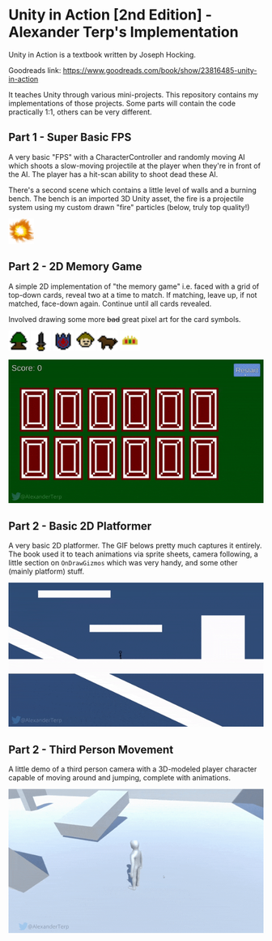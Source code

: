 # Unity in Action [2nd Edition] - Alexander Terp's Implementation

Unity in Action is a textbook written by Joseph Hocking.

Goodreads link: https://www.goodreads.com/book/show/23816485-unity-in-action

It teaches Unity through various mini-projects. This repository contains my implementations of those projects. Some parts will contain the code practically 1:1, others can be very different.

## Part 1 - Super Basic FPS

A very basic "FPS" with a CharacterController and randomly moving AI which shoots a slow-moving projectile at the player when they're in front of the AI. The player has a hit-scan ability to shoot dead these AI.

There's a second scene which contains a little level of walls and a burning bench. The bench is an imported 3D Unity asset, the fire is a projectile system using my custom drawn "fire" particles (below, truly top quality!)

<img src="./media/fire.png" width="50">

## Part 2 - 2D Memory Game

A simple 2D implementation of "the memory game" i.e. faced with a grid of top-down cards, reveal two at a time to match. If matching, leave up, if not matched, face-down again. Continue until all cards revealed.

Involved drawing some more ~~bad~~ great pixel art for the card symbols.

<img src="./media/tree.png" width="40"> <img src="./media/sword.png" width="40"> <img src="./media/shield.png" width="40"> <img src="./media/face.png" width="40"> <img src="./media/horse.png" width="40"> <img src="./media/crown.png" width="40">

<img src="./media/2021-09-20-memory-gameplay.gif" width="600">

## Part 2 - Basic 2D Platformer

A very basic 2D platformer. The GIF belows pretty much captures it entirely. The book used it to teach animations via sprite sheets, camera following, a little section on `OnDrawGizmos` which was very handy, and some other (mainly platform) stuff.

<img src="./media/2021-09-20-platformer-gameplay.gif" width="600">

## Part 2 - Third Person Movement

A little demo of a third person camera with a 3D-modeled player character capable of moving around and jumping, complete with animations.

<img src="./media/2021-09-25-third-person.gif" width="600">
